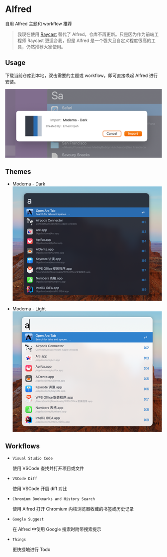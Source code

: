 # Alfred
自用 Alfred 主题和 workflow 推荐
> 我现在使用 [Raycast](https://www.raycast.com/) 替代了 Alfred，仓库不再更新。只是因为作为前端工程师 Raycast 更适合我，但是 Alfred 是一个强大且自定义程度很高的工具，仍然推荐大家使用。

## Usage
下载当前仓库到本地，双击需要的主题或 workflow，即可直接唤起 Alfred 进行安装。

![Alt text](images/import-themes.png)


## Themes
- Moderna - Dark
![Alt text](images/theme-moderna-dark.png)

- Moderna - Light
![Alt text](images/theme-moderna-light.png)

## Workflows
- `Visual Studio Code`

  使用 VSCode 查找并打开项目或文件

- `VSCode Diff`

  使用 VSCode 开启 diff 对比

- `Chromium Bookmarks and History Search`

  使用 Alfred 打开 Chromium 内核浏览器收藏的书签或历史记录

- `Google Suggest`

  在 Alfred 中使用 Google 搜索时附带搜索提示

- `Things`

  更快捷地进行 Todo
